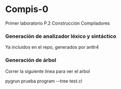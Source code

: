 # Compis-0
Primer laboratorio P.2 Construcción Compiladores

### Generación de analizador léxico y sintáctico
Ya incluidos en el repo, generados por antlr4

### Generación de árbol
Correr la siguiente linea para ver el arbol

pygrun prueba program --tree test.cl
